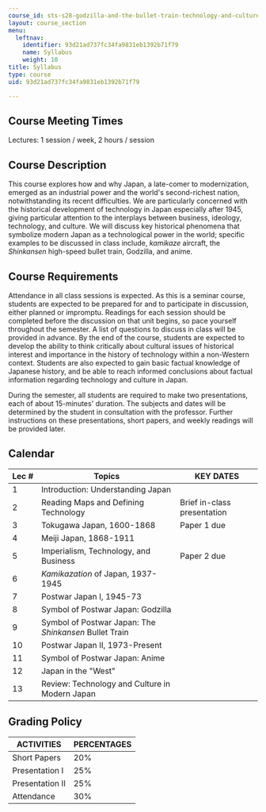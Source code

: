 ```yaml
---
course_id: sts-s28-godzilla-and-the-bullet-train-technology-and-culture-in-modern-japan-fall-2005
layout: course_section
menu:
  leftnav:
    identifier: 93d21ad737fc34fa9831eb1392b71f79
    name: Syllabus
    weight: 10
title: Syllabus
type: course
uid: 93d21ad737fc34fa9831eb1392b71f79

---
```


Course Meeting Times
--------------------

Lectures: 1 session / week, 2 hours / session

Course Description
------------------

This course explores how and why Japan, a late-comer to modernization, emerged as an industrial power and the world's second-richest nation, notwithstanding its recent difficulties. We are particularly concerned with the historical development of technology in Japan especially after 1945, giving particular attention to the interplays between business, ideology, technology, and culture. We will discuss key historical phenomena that symbolize modern Japan as a technological power in the world; specific examples to be discussed in class include, _kamikaze_ aircraft, the _Shinkansen_ high-speed bullet train, Godzilla, and anime.

Course Requirements
-------------------

Attendance in all class sessions is expected. As this is a seminar course, students are expected to be prepared for and to participate in discussion, either planned or impromptu. Readings for each session should be completed before the discussion on that unit begins, so pace yourself throughout the semester. A list of questions to discuss in class will be provided in advance. By the end of the course, students are expected to develop the ability to think critically about cultural issues of historical interest and importance in the history of technology within a non-Western context. Students are also expected to gain basic factual knowledge of Japanese history, and be able to reach informed conclusions about factual information regarding technology and culture in Japan.

During the semester, all students are required to make two presentations, each of about 15-minutes' duration. The subjects and dates will be determined by the student in consultation with the professor. Further instructions on these presentations, short papers, and weekly readings will be provided later.

Calendar
--------

| Lec # | Topics | KEY DATES |
| --- | --- | --- |
| 1 | Introduction: Understanding Japan |  |
| 2 | Reading Maps and Defining Technology | Brief in-class presentation |
| 3 | Tokugawa Japan, 1600-1868 | Paper 1 due |
| 4 | Meiji Japan, 1868-1911 |  |
| 5 | Imperialism, Technology, and Business | Paper 2 due |
| 6 | _Kamikazation_ of Japan, 1937-1945 |  |
| 7 | Postwar Japan I, 1945-73 |  |
| 8 | Symbol of Postwar Japan: Godzilla |  |
| 9 | Symbol of Postwar Japan: The _Shinkansen_ Bullet Train |  |
| 10 | Postwar Japan II, 1973-Present |  |
| 11 | Symbol of Postwar Japan: Anime |  |
| 12 | Japan in the "West" |  |
| 13 | Review: Technology and Culture in Modern Japan |  

Grading Policy
--------------

| ACTIVITIES | PERCENTAGES |
| --- | --- |
| Short Papers | 20% |
| Presentation I | 25% |
| Presentation II | 25% |
| Attendance | 30%